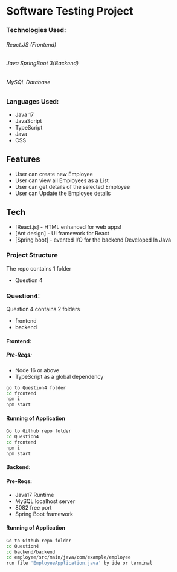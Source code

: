 # Software Testing Project


### Technologies Used:

###### React.JS (Frontend)

###### Java SpringBoot 3(Backend)

###### MySQL Database

### Languages Used:

- Java 17
- JavaScript
- TypeScript
- Java
- CSS

## Features

- User can create new Employee
- User can view all Employees as a List
- User can get details of the selected Employee
- User can Update the Employee details

## Tech

- [React.js] - HTML enhanced for web apps!
- [Ant design] - UI framework for React
- [Spring boot] - evented I/O for the backend Developed In Java

### Project Structure

The repo contains 1 folder


- Question 4




### Question4:

Question 4 contains 2 folders

- frontend
- backend

#### Frontend:

##### Pre-Reqs:

- Node 16 or above
- TypeScript as a global dependency

```sh
go to Question4 folder
cd frontend
npm i
npm start
```

#### Running of Application

```sh
Go to Github repo folder
cd Question4
cd frontend
npm i
npm start
```

#### Backend:

#### Pre-Reqs:

- Java17 Runtime
- MySQL localhost server
- 8082 free port
- Spring Boot framework

#### Running of Application

```sh
Go to Github repo folder
cd Question4
cd backend/backend
cd employee/src/main/java/com/example/employee
run file 'EmployeeApplication.java' by ide or terminal

```
